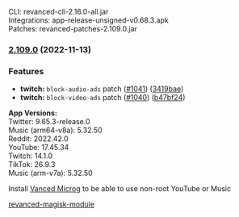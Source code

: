 CLI: revanced-cli-2.16.0-all.jar  
Integrations: app-release-unsigned-v0.68.3.apk  
Patches: revanced-patches-2.109.0.jar  

### [2.109.0](https://github.com/revanced/revanced-patches/compare/v2.108.0...v2.109.0) (2022-11-13)
### Features
* **twitch:** `block-audio-ads` patch ([#1041](https://github.com/revanced/revanced-patches/issues/1041)) ([3419bae](https://github.com/revanced/revanced-patches/commit/3419baed489ce231f84b3e2d600cf123cdfa7ff7))
* **twitch:** `block-video-ads` patch  ([#1040](https://github.com/revanced/revanced-patches/issues/1040)) ([b47bf24](https://github.com/revanced/revanced-patches/commit/b47bf24d1b52cfa1883a942894a6216ae81b8325))

  
**App Versions:**  
Twitter: 9.65.3-release.0  
Music (arm64-v8a): 5.32.50  
Reddit: 2022.42.0  
YouTube: 17.45.34  
Twitch: 14.1.0  
TikTok: 26.9.3  
Music (arm-v7a): 5.32.50  

Install [Vanced Microg](https://github.com/TeamVanced/VancedMicroG/releases) to be able to use non-root YouTube or Music  

[revanced-magisk-module](https://github.com/j-hc/revanced-magisk-module)  
